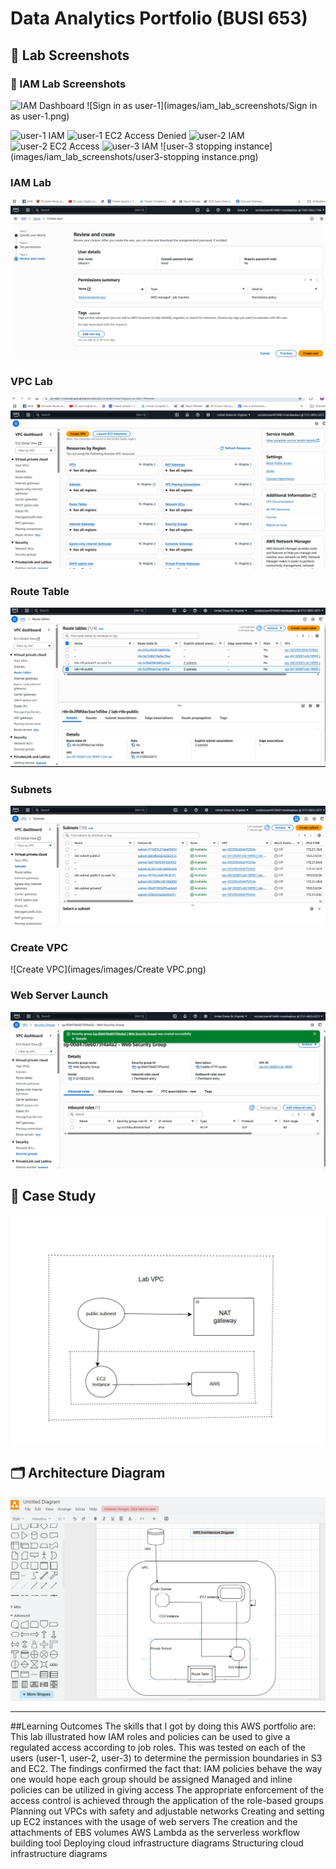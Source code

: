 # Data Analytics Portfolio (BUSI 653)

## 📸 Lab Screenshots
### 🧪 IAM Lab Screenshots
![IAM Dashboard](images/iam_lab_screenshots/IAMdashboard.png)
![Sign in as user-1](images/iam_lab_screenshots/Sign in as user-1.png)

![user-1 IAM](images/iam_lab_screenshots/user1.png)
![user-1 EC2 Access Denied](images/iam_lab_screenshots/EC2.png)
![user-2 IAM](images/iam_lab_screenshots/user2.png)
![user-2 EC2 Access](images/iam_lab_screenshots/User2_EC2.png)
![user-3 IAM](images/iam_lab_screenshots/user3.png)
![user-3 stopping instance](images/iam_lab_screenshots/user3-stopping instance.png)

### IAM Lab  
![IAM Lab](images/images/iam_lab_result.png)

### VPC Lab  
![VPC Lab](images/images/vpc_lab_result.png)

### Route Table  
![Route Table](images/images/route_table_assoc.png)

### Subnets  
![Subnets](images/images/subnets_list.png)

### Create VPC  
![Create VPC](images/images/Create VPC.png)

### Web Server Launch  
![Web Server Browser](images/images/webserver_browser.png)

## 🧠 Case Study  
![Case Study](images/images/case_study_1.png)

## 🗂️ Architecture Diagram

![AWS Architecture Diagram](images/images/AWS%20Architecture%20Diagram.png)

---

##Learning Outcomes
The skills that I got by doing this AWS portfolio are:
This lab illustrated how IAM roles and policies can be used to give a regulated access according to job roles. 
This was tested on each of the users (user-1, user-2, user-3) to determine the permission boundaries in S3 and EC2. 
The findings confirmed the fact that:
IAM policies behave the way one would hope each group should be assigned
Managed and inline policies can be utilized in giving access
The appropriate enforcement of the access control is achieved through the application of the role-based groups
Planning out VPCs with safety and adjustable networks
Creating and setting up EC2 instances with the usage of web servers
The creation and the attachments of EBS volumes
AWS Lambda as the serverless workflow building tool
Deploying cloud infrastructure diagrams Structuring cloud infrastructure diagrams
